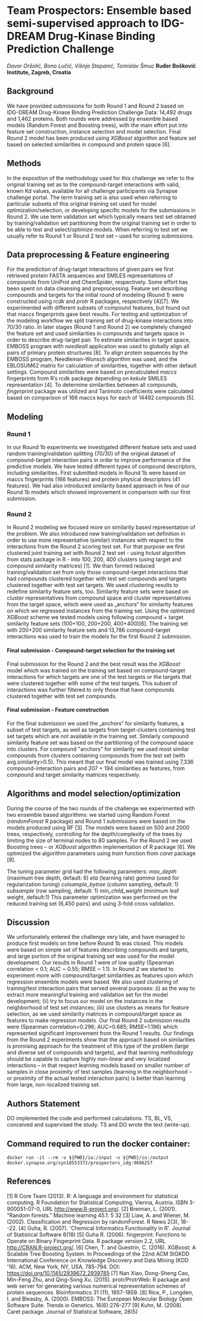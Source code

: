 # Team Prospectors: Ensemble based semi-supervised approach to  IDG-DREAM Drug-Kinase Binding Prediction Challenge
*Davor Oršolić, Bono Lučić, Višnja Stepanić, Tomislav Šmuc*
**Ruđer Bošković Institute, Zagreb, Croatia**

## Background
We have provided submissions for both Round 1 and Round 2 based on IDG-DREAM Drug-Kinase Binding Prediction Challenge Data: 14,492 drugs and 1,462 proteins.
Both rounds were addressed by ensemble based models (Random Forest and Boosting trees), with the main effort put into feature set construction, instance selection and model selection. Final Round 2 model has been produced using *XGBoost* algorithm and feature set based on selected similarities in compound and protein space [6].
## Methods
In the exposition of the methodology used for this challenge we refer to the original training set as to the compound-target interactions with valid, known Kd values, available for all challenge participants via Synapse challenge portal. The term training set is also used when referring to particular subsets of this original training set used for  model optimization/selection, or developing specific models for the submissions in Round 2. We use term validation set which typically means test set obtained by training/validation set partitioning from the original training set in order to be able to test and select/optimize models. When referring to test set we usually refer to Round 1 or Round 2 test set – used for scoring submissions.
## Data preprocessing & Feature engineering
For the prediction of drug-target interactions of given pairs we first retrieved protein FASTA sequences and SMILES representations of compounds from UniProt and ChemSpider, respectively. Some effort has been spent on data cleansing and preprocessing. Feature set describing compounds and targets for the initial round of modeling (Round 1) were constructed using *rcdk* and *protr* R packages, respectively [4][7]. We experimented with different subsets of compound features, but found out that maccs fingerprints gave best results. For testing and optimization of the modeling workflow we split training set of drug-kinase interactions into 70/30  ratio.
In later stages (Round 1 and Round 2) we completely changed the feature set and used similarities in compounds and targets space in order to describe drug-target pair. To estimate similarities in target space, EMBOSS program with *needleall* application was used to globally align all pairs of primary protein structures [8]. To align protein sequences by the EMBOSS program, Needleman-Wunsch algorithm was used, and the EBLOSUM62 matrix for calculation of similarities, together with other default settings.
Compound similarities were based on precalculated *maccs* fingerprints from R’s rcdk package depending on *kekule* SMILES representation [4]. To determine similarities between all compounds, *fingerprint* package was utilized and Tanimoto coefficients were calculated based on comparison of 166 maccs keys for each of 14492 compounds [5].

## Modeling
### Round 1
In our Round 1b experiments we investigated different feature sets and used random  training/validation splitting (70/30) of the original dataset of compound-target interaction pairs in order to improve performance of the predictive models. We have tested different types of compound descriptors, including similarities. First submitted models in Round 1b were based on maccs fingerprints (166 features) and protein physical descriptors (41 features). We had also introduced similarity based approach in few of our Round 1b models which showed improvement in comparison with our first submission.
### Round 2
In Round 2 modeling we focused more on similarity based representation of the problem. We also introduced new training/validation set definition in order to use more representative (similar) instances with respect to the interactions from the Round 2 scoring test set. For that purpose we first clustered joint training set with Round 2 test set - using *hclust* algorithm from stats package in R - into 100, 200, 400 clusters (using target and compound similarity matrices) [1]. We than formed reduced training/validation set from only those compound-target interactions that had compounds clustered together with test set compounds and targets clustered together with test set targets.
We used clustering results to redefine similarity feature sets, too. Similarity feature sets were based on cluster representatives from compound space and cluster representatives from the target space, which were used as „anchors“ for similarity features on which we regressed instances from the training set. Using the optimized *XGBoost* scheme we tested models using following compound + target similarity feature sets (100+100, 200+200, 400+400)[6].
The training set with 200+200 similarity feature sets and 13,786 compound-target interactions was used to train the models for the first Round 2 submission.
#### Final submission - Compound-target selection for the training set
Final submission for the Round 2 and the best result was the *XGBoost* model which was trained on the training set based on compound-target interactions for which targets are one of the test targets or the targets that were clustered together with some of the test targets. This subset of interactions was further filtered to only those that have compounds clustered together with test set compounds.
#### Final submission - Feature construction
For the final submission we used the „anchors“ for similarity features, a subset of test targets, as well as targets from target-clusters containing test set targets which are not available in the training set. Similarly compound similarity feature set was based on the partitioning of the compound space into clusters. For compound "anchors" for similarity we used most similar compounds from clusters containing compounds from the test set (with avg.similarity>0.5). This meant that our final model was trained using 7,336 compound-interaction pairs and 207 + 194 similarities as features, from compound and target similarity matrices respectively.
## Algorithms and model selection/optimization
During the course of the two rounds of the challenge we experimented with two ensemble based algorithms: we started using Random Forest (*randomForest* R package) and Round 1 submissions were based on the models produced using RF [3]. The models were based on 500 and 2000 trees, respectively, controlling for the depth/complexity of the trees by limiting the size of terminal nodes to 80 samples.
For the Round 2 we used Boosting trees – or *XGBoost* algorithm implementation of  R package [6]. We optimized the algorithm parameters using *train* function from *caret* package [9].

The tuning parameter grid had the following parameters:
*max_depth*		(maximum tree depth, default: 6)
*eta*			         (learning rate)
*gamma* 			(used for regularization tuning)
*colsample_bytree* 	(column sampling, default: 1)
*subsample*		(row sampling, default: 1)
*min_child_weight*	(minimum leaf weight, default:1)
This parameter optimization was performed on the reduced training set (6,450 pairs) and using 3-fold cross validation.

## Discussion
We unfortunately entered the challenge very late, and have managed to produce first models on time before Round 1b was closed. This models were based on simple set of features describing compounds and targets, and large portion of the original training set was used for the model development. Our results in Round 1 were of low quality (Spearman correlation < 0.1; AUC \~ 0.55; RMSE  \~ 1.1).
In Round 2 we started to experiment more with compound/target similarities as features upon which regression ensemble models were based. We also used clustering of training/test interaction pairs that served several purposes: (i) as the way to extract more meaningful training and validation set for the model development; (ii) try to focus our model on the instances in the neighborhood of test set instances; (iii) use clusters as means for feature selection, as we used similarity matrices in compound/target space as features to make regression models. Our final Round 2 submission results were (Spearman correlation=0.296; AUC=0.685; RMSE=1.196) which represented significant improvement from the Round 1 results.
Our findings from the Round 2 experiments show that the approach based on similarities is promising approach for the treatment of this type of the problem (large and diverse set of compounds and targets), and that learning methodology should be capable to capture highly non-linear and very localized interactions – in that respect learning models based on smaller number of samples in close proximity of test samples  (learning in the neighborhood – or proximity of the actual tested interaction pairs) is better than learning from large, non-localized training set.

## Authors Statement
DO implemented the code and performed calculations.  TS, BL, VS, conceived and supervised the study. TS and DO wrote the text (write-up).

## Command required to run the docker container:
``` docker run -it --rm -v ${PWD}/io:/input -v ${PWD}/io:/output docker.synapse.org/syn18553372/prospectors_idg:9686257 ```

## References

[1] R Core Team (2013). R: A language and environment for statistical computing. R Foundation for Statistical Computing, Vienna, Austria. ISBN 3-900051-07-0, URL http://www.R-project.org/.
[2] Breiman, L. (2001). "Random forests."  Machine learning   45.1: 5 32
[3] Liaw, A. and Wiener, M. (2002). Classification and Regression by randomForest. R News 2(3), 18--22.
[4] Guha, R. (2007). 'Chemical Informatics Functionality in R'. Journal of Statistical Software 6(18)
[5] Guha R. (2006). fingerprint: Functions to Operate on Binary Fingerprint Data. R package version 2.2, URL http://CRAN.R-project.org/.
[6] Chen, T. and Guestrin, C. (2016). XGBoost: A Scalable Tree Boosting System. In Proceedings of the 22nd ACM SIGKDD International Conference on Knowledge Discovery and Data Mining (KDD '16). ACM, New York, NY, USA, 785-794. DOI: https://doi.org/10.1145/2939672.2939785
[7] Nan Xiao, Dong-Sheng Cao, Min-Feng Zhu, and Qing-Song Xu. (2015). protr/ProtrWeb: R package and web server for generating various numerical representation schemes of protein sequences. Bioinformatics 31 (11), 1857-1859.
[8] Rice, P., Longden, I. and Bleasby, A. (2000). EMBOSS: The European Molecular Biology Open Software Suite. Trends in Genetics. 16(6):276-277
[9] Kuhn, M. (2008). Caret package. Journal of Statistical Software, 28(5)

